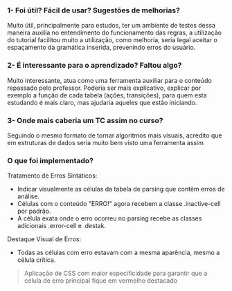 ### 1- Foi útil? Fácil de usar? Sugestões de melhorias?
Muito útil, principalmente para estudos, ter um ambiente de testes dessa maneira auxilia no entendimento do funcionamento das regras,
a utilização do tutorial facilitou muito a utilização, como melhoria, seria legal aceitar o espaçamento da gramática inserida, prevenindo erros do usuário.

### 2- É interessante para o aprendizado? Faltou algo?
Muito interessante, atua como uma ferramenta auxiliar para o conteúdo repassado pelo professor.
Poderia ser mais explicativo, explicar por exemplo a função de cada tabela (ações, transições), para quem esta estudando é mais claro,
mas ajudaria aqueles que estão iniciando.

### 3- Onde mais caberia um TC assim no curso?
Seguindo o mesmo formato de tornar algoritmos mais visuais, acredito que em estruturas de dados seria muito bem visto uma ferramenta assim

### O que foi implementado?

Tratamento de Erros Sintáticos:
 - Indicar visualmente as células da tabela de parsing que contêm erros de análise.
 - Células com o conteúdo "ERRO!" agora recebem a classe .inactive-cell por padrão.
 - A célula exata onde o erro ocorreu no parsing recebe as classes adicionais .error-cell e .destak.

Destaque Visual de Erros:
 - Todas as células com erro estavam com a mesma aparência, mesmo a célula crítica.
 > Aplicação de CSS com maior especificidade para garantir que a célula de erro principal fique em vermelho destacado
